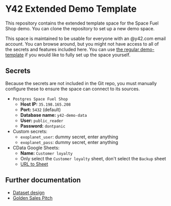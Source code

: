 # Y42 Extended Demo Template

This repository contains the extended template space for the Space Fuel Shop demo. You can clone the repository to set up a new demo space.

This space is maintained to be usable for everyone with an @y42.com email account. You can browse around, but you might not have access to all of the secrets and features included here. You can use [the regular demo-template](https://github.com/y42-demo-path/demo-template) if you would like to fully set up the space yourself.

## Secrets

Because the secrets are not included in the Git repo, you must manually configure these to ensure the space can connect to its sources.

- `Postgres Space Fuel Shop`
  - **Host IP:** `35.198.165.208`
  - **Port:** `5432` (default)
  - **Database name:** `y42-demo-data`
  - **User:** `public_reader`
  - **Password:** `dontpanic`
- Custom secrets:
  - `exoplanet_user`: dummy secret, enter anything
  - `exoplanet_pass`: dummy secret, enter anything
- CData Google Sheets:
  - **Name:** `Customer loyalty`
  - Only select the `Customer loyalty` sheet, don't select the `Backup` sheet
  - [URL to Sheet](https://docs.google.com/spreadsheets/d/1aKd1Y39el2zxfsC0-dxGAhx_RZA3t6Lodh0WcdT_osk/edit#gid=956295739)

## Further documentation

- [Dataset design](https://www.notion.so/y42/Dataset-design-1f04d6f6e4e342ba99297fddca02bc38)
- [Golden Sales Pitch](https://www.notion.so/y42/Golden-Sales-Pitch-08cf79883ec442feacaa1bbdcddea612)
